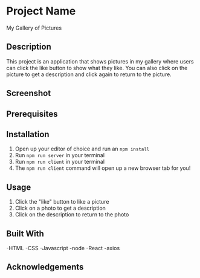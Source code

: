 # Project Name

My Gallery of Pictures

## Description

This project is an application that shows pictures in my gallery where users can click the like button to show what they like. You can also click on the picture to get a description and click again to return to the picture.

## Screenshot

<!--screenshot goes here -->

## Prerequisites

## Installation

1. Open up your editor of choice and run an `npm install`
2. Run `npm run server` in your terminal
3. Run `npm run client` in your terminal
4. The `npm run client` command will open up a new browser tab for you!

## Usage

1. Click the "like" button to like a picture
2. Click on a photo to get a description
3. Click on the description to return to the photo

## Built With

-HTML
-CSS
-Javascript
-node
-React
-axios

## Acknowledgements
